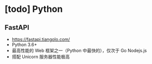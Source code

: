 # [todo] Python

## FastAPI
- https://fastapi.tiangolo.com/
- Python 3.6+
- 最高性能的 Web 框架之一（Python 中最快的），仅次于 Go Nodejs.js
- 搭配 Unicorn 服务器性能极高

